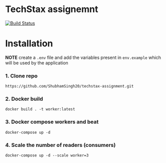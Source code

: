# TechStax assignemnt

[![Build Status](https://travis-ci.org/joemccann/dillinger.svg?branch=master)](https://travis-ci.org/joemccann/dillinger)

# Installation

**NOTE**
create a `.env` file and add the variables present in `env.example` which will be used by the application

### 1. Clone repo
    https://github.com/ShubhamSingh20/techstax-assignment.git

### 2. Docker build
    docker build . -t worker:latest

### 3. Docker compose workers and beat
    docker-compose up -d 
    
### 4. Scale the number of readers (consumers)
    docker-compose up -d --scale worker=3




